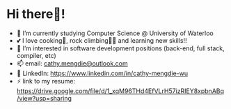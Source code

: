 # Hi there👋!
- 📖 I’m currently studying Computer Science @ University of Waterloo
- 💕 I love cooking🍳, rock climbing🧗‍♀️ and learning new skills!!
- 🌱 I’m interested in software development positions (back-end, full stack, compiler, etc)
- 📫 email: cathy.mengdie@outlook.com
- 📩 LinkedIn: https://www.linkedin.com/in/cathy-mengdie-wu
- ⚡ link to my resume: https://drive.google.com/file/d/1_xqM96THd4EfVLrH57izRIEY8xpbnABq/view?usp=sharing

<!---
cathy-wumengdie/cathy-wumengdie is a ✨ special ✨ repository because its `README.md` (this file) appears on your GitHub profile.
You can click the Preview link to take a look at your changes.
--->
